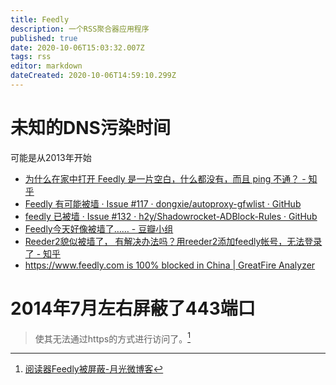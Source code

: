 ```yaml
---
title: Feedly
description: 一个RSS聚合器应用程序
published: true
date: 2020-10-06T15:03:32.007Z
tags: rss
editor: markdown
dateCreated: 2020-10-06T14:59:10.299Z
---
```


# 未知的DNS污染时间

可能是从2013年开始

+ [为什么在家中打开 Feedly 是一片空白，什么都没有，而且 ping 不通？ - 知乎](https://web.archive.org/web/20201006143757/https://www.zhihu.com/question/21461652)
+ [Feedly 有可能被墙 · Issue #117 · dongxie/autoproxy-gfwlist · GitHub](https://web.archive.org/web/20201006143824/https://github.com/dongxie/autoproxy-gfwlist/issues/117)
+ [feedly 已被墙 · Issue #132 · h2y/Shadowrocket-ADBlock-Rules · GitHub](https://web.archive.org/web/20201006144036/https://github.com/h2y/Shadowrocket-ADBlock-Rules/issues/132)
+ [Feedly今天好像被墙了…… - 豆瓣小组](https://web.archive.org/web/20201006143826/https://www.douban.com/group/topic/40743868/)
+ [Reeder2貌似被墙了， 有解决办法吗？用reeder2添加feedly帐号，无法登录了 - 知乎](https://web.archive.org/web/20201006144012/https://www.zhihu.com/question/24402398)
+ [https://www.feedly.com is 100% blocked in China | GreatFire Analyzer](https://archive.is/wLKwC "https://en.greatfire.org/https/www.feedly.com")

# 2014年7月左右屏蔽了443端口

> 使其无法通过https的方式进行访问了。[^1933]

[^1933]: [阅读器Feedly被屏蔽-月光微博客](https://web.archive.org/web/20201006145949/https://www.williamlong.info/weibo/archives/1933.html)